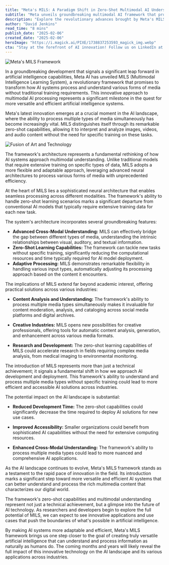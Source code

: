 ```yaml
---
title: "Meta's MILS: A Paradigm Shift in Zero-Shot Multimodal AI Understanding"
subtitle: "Meta unveils groundbreaking multimodal AI framework that processes various media types without training"
description: "Explore the revolutionary advances brought by Meta's MILS in multi-modal AI, enabling the processing of a wide range of media without the traditional training. Discover its implications across industries and how it marks a significant leap in AI technology."
author: "David Jenkins"
read_time: "8 mins"
publish_date: "2025-02-06"
created_date: "2025-02-06"
heroImage: "https://i.magick.ai/PIXE/1738837253593_magick_img.webp"
cta: "Stay at the forefront of AI innovation! Follow us on LinkedIn at MagickAI to join a community of tech enthusiasts and professionals discussing groundbreaking developments like Meta's MILS framework."
---
```


![Meta's MILS Framework](https://images.magick.ai/meta-mils-multimodal-ai-hero.jpg)

In a groundbreaking development that signals a significant leap forward in artificial intelligence capabilities, Meta AI has unveiled MILS (Multimodal Intelligence Learning System), a revolutionary framework that promises to transform how AI systems process and understand various forms of media without traditional training requirements. This innovative approach to multimodal AI processing represents a significant milestone in the quest for more versatile and efficient artificial intelligence systems.

Meta's latest innovation emerges at a crucial moment in the AI landscape, where the ability to process multiple types of media simultaneously has become increasingly vital. MILS distinguishes itself through its remarkable zero-shot capabilities, allowing it to interpret and analyze images, videos, and audio content without the need for specific training on these tasks.

![Fusion of Art and Technology](https://i.magick.ai/PIXE/1738837253596_magick_img.webp)

The framework's architecture represents a fundamental rethinking of how AI systems approach multimodal understanding. Unlike traditional models that require extensive training on specific types of data, MILS adopts a more flexible and adaptable approach, leveraging advanced neural architectures to process various forms of media with unprecedented efficiency.

At the heart of MILS lies a sophisticated neural architecture that enables seamless processing across different modalities. The framework's ability to handle zero-shot learning scenarios marks a significant departure from conventional AI models that typically require extensive training data for each new task.

The system's architecture incorporates several groundbreaking features:

- **Advanced Cross-Modal Understanding:** MILS can effectively bridge the gap between different types of media, understanding the intrinsic relationships between visual, auditory, and textual information.
- **Zero-Shot Learning Capabilities:** The framework can tackle new tasks without specific training, significantly reducing the computational resources and time typically required for AI model deployment.
- **Adaptive Processing:** MILS demonstrates remarkable flexibility in handling various input types, automatically adjusting its processing approach based on the content it encounters.

The implications of MILS extend far beyond academic interest, offering practical solutions across various industries:

- **Content Analysis and Understanding:** The framework's ability to process multiple media types simultaneously makes it invaluable for content moderation, analysis, and cataloging across social media platforms and digital archives.
  
- **Creative Industries:** MILS opens new possibilities for creative professionals, offering tools for automatic content analysis, generation, and enhancement across various media formats.

- **Research and Development:** The zero-shot learning capabilities of MILS could accelerate research in fields requiring complex media analysis, from medical imaging to environmental monitoring.

The introduction of MILS represents more than just a technical achievement; it signals a fundamental shift in how we approach AI development and deployment. This framework's ability to understand and process multiple media types without specific training could lead to more efficient and accessible AI solutions across industries.

The potential impact on the AI landscape is substantial:

- **Reduced Development Time:** The zero-shot capabilities could significantly decrease the time required to deploy AI solutions for new use cases.
  
- **Improved Accessibility:** Smaller organizations could benefit from sophisticated AI capabilities without the need for extensive computing resources.

- **Enhanced Cross-Modal Understanding:** The framework's ability to process multiple media types could lead to more nuanced and comprehensive AI applications.

As the AI landscape continues to evolve, Meta's MILS framework stands as a testament to the rapid pace of innovation in the field. Its introduction marks a significant step toward more versatile and efficient AI systems that can better understand and process the rich multimedia content that characterizes our digital world.

The framework's zero-shot capabilities and multimodal understanding represent not just a technical achievement, but a glimpse into the future of AI technology. As researchers and developers begin to explore the full potential of MILS, we can expect to see innovative applications and use cases that push the boundaries of what's possible in artificial intelligence.

By making AI systems more adaptable and efficient, Meta's MILS framework brings us one step closer to the goal of creating truly versatile artificial intelligence that can understand and process information as naturally as humans do. The coming months and years will likely reveal the full impact of this innovative technology on the AI landscape and its various applications across industries.